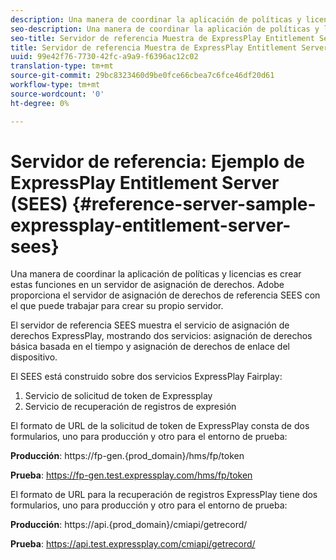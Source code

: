 ```yaml
---
description: Una manera de coordinar la aplicación de políticas y licencias es crear estas funciones en un servidor de asignación de derechos. Adobe proporciona el servidor de asignación de derechos de referencia SEES con el que puede trabajar para crear su propio servidor.
seo-description: Una manera de coordinar la aplicación de políticas y licencias es crear estas funciones en un servidor de asignación de derechos. Adobe proporciona el servidor de asignación de derechos de referencia SEES con el que puede trabajar para crear su propio servidor.
seo-title: Servidor de referencia Muestra de ExpressPlay Entitlement Server (SEES)
title: Servidor de referencia Muestra de ExpressPlay Entitlement Server (SEES)
uuid: 99e42f76-7730-42fc-a9a9-f6396ac12c02
translation-type: tm+mt
source-git-commit: 29bc8323460d9be0fce66cbea7c6fce46df20d61
workflow-type: tm+mt
source-wordcount: '0'
ht-degree: 0%

---
```



# Servidor de referencia: Ejemplo de ExpressPlay Entitlement Server (SEES) {#reference-server-sample-expressplay-entitlement-server-sees}

Una manera de coordinar la aplicación de políticas y licencias es crear estas funciones en un servidor de asignación de derechos. Adobe proporciona el servidor de asignación de derechos de referencia SEES con el que puede trabajar para crear su propio servidor.

El servidor de referencia SEES muestra el servicio de asignación de derechos ExpressPlay, mostrando dos servicios: asignación de derechos básica basada en el tiempo y asignación de derechos de enlace del dispositivo.

El SEES está construido sobre dos servicios ExpressPlay Fairplay:

1. Servicio de solicitud de token de Expressplay
1. Servicio de recuperación de registros de expresión

El formato de URL de la solicitud de token de ExpressPlay consta de dos formularios, uno para producción y otro para el entorno de prueba:

**Producción**: <span></span>https://fp-gen.{prod_domain}/hms/fp/token

**Prueba**: <span></span>https://fp-gen.test.expressplay.com/hms/fp/token

El formato de URL para la recuperación de registros ExpressPlay tiene dos formularios, uno para producción y otro para el entorno de prueba:

**Producción**: <span></span>https://api.{prod_domain}/cmiapi/getrecord/

**Prueba**: <span></span>https://api.test.expressplay.com/cmiapi/getrecord/
